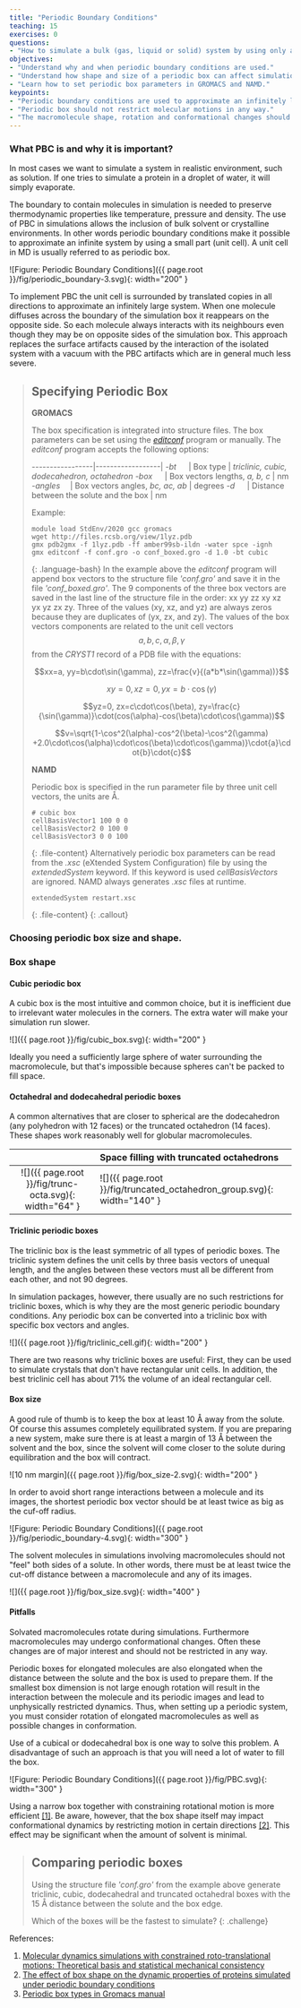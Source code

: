 ```yaml
---
title: "Periodic Boundary Conditions"
teaching: 15
exercises: 0
questions:
- "How to simulate a bulk (gas, liquid or solid) system by using only a small part?"
objectives:
- "Understand why and when periodic boundary conditions are used."
- "Understand how shape and size of a periodic box can affect simulation."
- "Learn how to set periodic box parameters in GROMACS and NAMD."
keypoints:
- "Periodic boundary conditions are used to approximate an infinitely large system."
- "Periodic box should not restrict molecular motions in any way."
- "The macromolecule shape, rotation and conformational changes should be taken into account in choosing the periodic box parameters."
---
```

### What PBC is and why it is important?
In most cases we want to simulate a system in realistic environment, such as solution. If one tries to simulate a protein in a droplet of water, it will simply evaporate.

The boundary to contain molecules in simulation is needed to preserve thermodynamic properties like temperature, pressure and density. The use of PBC in simulations allows the inclusion of bulk solvent or crystalline environments. In other words periodic boundary conditions make it possible to approximate an infinite system by using a small part (unit cell). A unit cell in MD is usually referred to as periodic box.

![Figure: Periodic Boundary Conditions]({{ page.root }}/fig/periodic_boundary-3.svg){: width="200" }

To implement PBC the unit cell is surrounded by translated copies in all directions to approximate an infinitely large system. When one molecule diffuses across the boundary of the simulation box it reappears on the opposite side. So each molecule always interacts with its neighbours even though they may be on opposite sides of the simulation box. This approach replaces the surface artifacts caused by the interaction of the isolated system with a vacuum with the PBC artifacts which are in general much less severe.

> ## Specifying Periodic Box
>  **GROMACS**
>
> The box specification is integrated into structure files. The box parameters can be set using the [*editconf*](http://manual.gromacs.org/archive/5.0/programs/gmx-editconf.html) program or manually. The *editconf* program accepts the following options:
>
>-----------------|------------------|
> *-bt* &emsp;    | Box type            | *triclinic, cubic, dodecahedron, octahedron*
> *-box* &emsp;   | Box vectors lengths, *a, b, c* | nm
> *-angles* &emsp;| Box vectors angles, *bc, ac, ab* | degrees
> *-d* &emsp;     | Distance between the solute and the box | nm
>
>Example:
>~~~
>module load StdEnv/2020 gcc gromacs
>wget http://files.rcsb.org/view/1lyz.pdb
>gmx pdb2gmx -f 1lyz.pdb -ff amber99sb-ildn -water spce -ignh
>gmx editconf -f conf.gro -o conf_boxed.gro -d 1.0 -bt cubic
>~~~
> {: .language-bash}
> In the example above the *editconf* program will append box vectors to the structure file *'conf.gro'* and save it in the file *'conf_boxed.gro'*. The 9 components of the three box vectors are saved in the last line of the structure file in the order: xx yy zz xy xz yx yz zx zy. Three of the values (xy, xz, and yz) are always zeros because they are duplicates of (yx, zx, and zy).  The values of the box vectors components are related to the unit cell vectors $$a,b,c,\alpha,\beta,\gamma$$ from the *CRYST1* record of a PDB file with the equations:
>
>$$xx=a, yy=b\cdot\sin(\gamma), zz=\frac{v}{(a*b*\sin(\gamma))}$$
>
>$$xy=0, xz=0, yx=b\cdot\cos(\gamma)$$
>
>$$yz=0, zx=c\cdot\cos(\beta), zy=\frac{c}{\sin(\gamma)}\cdot(cos(\alpha)-cos(\beta)\cdot\cos(\gamma))$$
>
>$$v=\sqrt{1-\cos^2(\alpha)-cos^2(\beta)-\cos^2(\gamma) +2.0\cdot\cos(\alpha)\cdot\cos(\beta)\cdot\cos(\gamma)}\cdot{a}\cdot{b}\cdot{c}$$
>
> **NAMD**
>
> Periodic box is specified in the run parameter file by three unit cell vectors, the units are <span>&#8491;</span>.
>~~~
> # cubic box
> cellBasisVector1 100 0 0
> cellBasisVector2 0 100 0
> cellBasisVector3 0 0 100
>~~~
>{: .file-content}
> Alternatively periodic box parameters can be read from the *.xsc* (eXtended System Configuration) file by using the *extendedSystem* keyword.  If this keyword is used *cellBasisVectors* are ignored.  NAMD always generates  *.xsc* files at runtime.
>~~~
> extendedSystem restart.xsc
>~~~
>{: .file-content}
{: .callout}

### Choosing periodic box size and shape.



### Box shape
#### Cubic periodic box
A cubic box is the most intuitive and common choice, but it is inefficient due to irrelevant water molecules in the corners. The extra water will make your simulation run slower.
 
 ![]({{ page.root }}/fig/cubic_box.svg){: width="200" }
 
Ideally you need a sufficiently large sphere of water surrounding the macromolecule, but that's impossible because spheres can't be packed to fill space. 

#### Octahedral and dodecahedral periodic boxes
A common alternatives that are closer to spherical are the dodecahedron (any polyhedron with 12 faces) or the truncated octahedron (14 faces). These shapes work reasonably well for globular macromolecules.

|  | Space filling with truncated octahedrons |
|:---:|:---|
| ![]({{ page.root }}/fig/trunc-octa.svg){: width="64" } | ![]({{ page.root }}/fig/truncated_octahedron_group.svg){: width="140" } |


#### Triclinic periodic boxes
The triclinic box is the least symmetric of all types of periodic boxes. The triclinic system defines the unit cells by three basis vectors of unequal length, and the angles between these vectors must all be different from each other, and not 90 degrees.

In simulation packages, however, there usually are no such restrictions for triclinic boxes, which is why they are the most generic periodic boundary conditions. Any periodic box can be converted into a triclinic box with specific box vectors and angles.

![]({{ page.root }}/fig/triclinic_cell.gif){: width="200" }

There are two reasons why triclinic boxes are useful: First, they can be used to simulate crystals that don't have rectangular unit cells. In addition, the best triclinic cell has about 71% the volume of an ideal rectangular cell.


####  Box size
A good rule of thumb is to keep the box at least 10 <span>&#8491;</span> away from the solute. Of course this assumes completely equilibrated system. If you are preparing a new system, make sure there is at least a margin of 13 <span>&#8491;</span> between the solvent and the box, since the solvent will come closer to the solute during equilibration and the box will contract.

![10 nm margin]({{ page.root }}/fig/box_size-2.svg){: width="200" }

In order to avoid short range interactions between a molecule and its images, the shortest periodic box vector should be at least twice as big as the cuf-off radius. 
 
![Figure: Periodic Boundary Conditions]({{ page.root }}/fig/periodic_boundary-4.svg){: width="300" }

The solvent molecules in simulations involving macromolecules should not "feel" both sides of a solute. In other words, there must be at least twice the cut-off distance between a macromolecule and any of its images.


![]({{ page.root }}/fig/box_size.svg){: width="400" }


#### Pitfalls

Solvated macromolecules rotate during simulations. Furthermore macromolecules may undergo conformational changes. Often these changes are of major interest and should not be restricted in any way. 

Periodic boxes for elongated molecules are also elongated when the distance between the solute and the box is used to prepare them. If the smallest box dimension is not large enough rotation will result in the interaction between the molecule and its periodic images and lead to unphysically restricted dynamics. Thus, when setting up a periodic system, you must consider rotation of elongated macromolecules as well as possible changes in conformation.

Use of a cubical or dodecahedral box is one way to solve this problem. A disadvantage of such an approach is that you will need a lot of water to fill the box.
 
![Figure: Periodic Boundary Conditions]({{ page.root }}/fig/PBC.svg){: width="300" }

Using a narrow box together with constraining rotational motion is more efficient [[1]](https://aip.scitation.org/doi/10.1063/1.480557). Be aware, however, that the box shape itself may impact conformational dynamics by restricting motion in certain directions [[2]](https://onlinelibrary.wiley.com/doi/full/10.1002/jcc.20341). This effect may be significant when the amount of solvent is minimal.


>## Comparing periodic boxes
>Using the structure file *'conf.gro'* from the example above generate triclinic, cubic, dodecahedral and truncated octahedral boxes with the 15 <span>&#8491;</span> distance between the solute and the box edge.
>
>Which of the boxes will be the fastest to simulate?
{: .challenge}


References:  
1. [Molecular dynamics simulations with constrained roto-translational motions: Theoretical basis and statistical mechanical consistency](https://aip.scitation.org/doi/10.1063/1.480557) 
2. [The effect of box shape on the dynamic properties of proteins simulated under periodic boundary conditions](https://onlinelibrary.wiley.com/doi/full/10.1002/jcc.20341)
3. [Periodic box types in Gromacs manual](https://manual.gromacs.org/current/reference-manual/algorithms/periodic-boundary-conditions.html?highlight=periodic%20boundary%20conditions)
